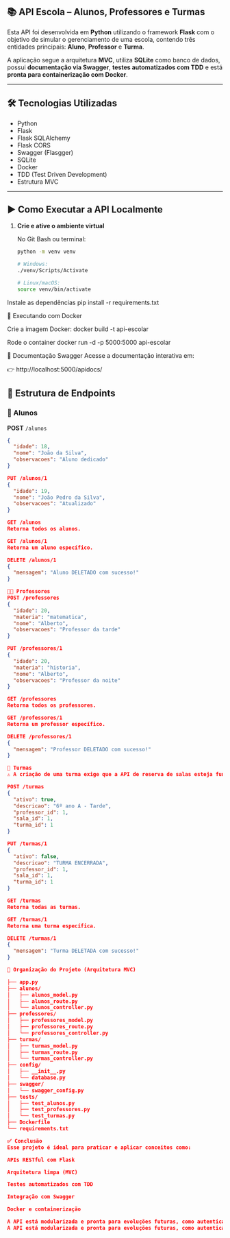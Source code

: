 ## 📚 API Escola – Alunos, Professores e Turmas

Esta API foi desenvolvida em **Python** utilizando o framework **Flask** com o objetivo de simular o gerenciamento de uma escola, contendo três entidades principais: **Aluno**, **Professor** e **Turma**.

A aplicação segue a arquitetura **MVC**, utiliza **SQLite** como banco de dados, possui **documentação via Swagger**, **testes automatizados com TDD** e está **pronta para containerização com Docker**.

---

## 🛠 Tecnologias Utilizadas

- Python
- Flask
- Flask SQLAlchemy
- Flask CORS
- Swagger (Flasgger)
- SQLite
- Docker
- TDD (Test Driven Development)
- Estrutura MVC

---

## ▶️ Como Executar a API Localmente

1. **Crie e ative o ambiente virtual**

   No Git Bash ou terminal:

   ```bash
   python -m venv venv

   # Windows:
   ./venv/Scripts/Activate

   # Linux/macOS:
   source venv/bin/activate

Instale as dependências
pip install -r requirements.txt

🐳 Executando com Docker

Crie a imagem Docker: 
docker build -t api-escolar

Rode o container
docker run -d -p 5000:5000 api-escolar

📄 Documentação Swagger
Acesse a documentação interativa em:

👉 http://localhost:5000/apidocs/

## 🔄 Estrutura de Endpoints

### 📘 Alunos

**POST** `/alunos`

```json
{
  "idade": 18,
  "nome": "João da Silva",
  "observacoes": "Aluno dedicado"
}

PUT /alunos/1
{
  "idade": 19,
  "nome": "João Pedro da Silva",
  "observacoes": "Atualizado"
}

GET /alunos
Retorna todos os alunos.

GET /alunos/1
Retorna um aluno específico.

DELETE /alunos/1
{
  "mensagem": "Aluno DELETADO com sucesso!"
}

🧑‍🏫 Professores
POST /professores
{
  "idade": 20,
  "materia": "matematica",
  "nome": "Alberto",
  "observacoes": "Professor da tarde"
}

PUT /professores/1
{
  "idade": 20,
  "materia": "historia",
  "nome": "Alberto",
  "observacoes": "Professor da noite"
}

GET /professores
Retorna todos os professores.

GET /professores/1
Retorna um professor específico.

DELETE /professores/1
{
  "mensagem": "Professor DELETADO com sucesso!"
}

🏫 Turmas
⚠️ A criação de uma turma exige que a API de reserva de salas esteja funcionando corretamente (dependência de professor_id e sala_id).

POST /turmas
{
  "ativo": true,
  "descricao": "6º ano A - Tarde",
  "professor_id": 1,
  "sala_id": 1,
  "turma_id": 1
}

PUT /turmas/1
{
  "ativo": false,
  "descricao": "TURMA ENCERRADA",
  "professor_id": 1,
  "sala_id": 1,
  "turma_id": 1
}

GET /turmas
Retorna todas as turmas.

GET /turmas/1
Retorna uma turma específica.

DELETE /turmas/1
{
  "mensagem": "Turma DELETADA com sucesso!"
}

📁 Organização do Projeto (Arquitetura MVC)

├── app.py
├── alunos/
│   ├── alunos_model.py
│   ├── alunos_route.py
│   └── alunos_controller.py
├── professores/
│   ├── professores_model.py
│   ├── professores_route.py
│   └── professores_controller.py
├── turmas/
│   ├── turmas_model.py
│   ├── turmas_route.py
│   └── turmas_controller.py
├── config/
│   ├── __init__.py
│   └── database.py
├── swagger/
│   └── swagger_config.py
├── tests/
│   ├── test_alunos.py
│   ├── test_professores.py
│   └── test_turmas.py
├── Dockerfile
└── requirements.txt

✅ Conclusão
Esse projeto é ideal para praticar e aplicar conceitos como:

APIs RESTful com Flask

Arquitetura limpa (MVC)

Testes automatizados com TDD

Integração com Swagger

Docker e containerização

A API está modularizada e pronta para evoluções futuras, como autenticação, PostgreSQL, deploy em nuvem e muito mais 🚀
A API está modularizada e pronta para evoluções futuras, como autenticação, PostgreSQL, deploy em nuvem e muito mais 🚀
